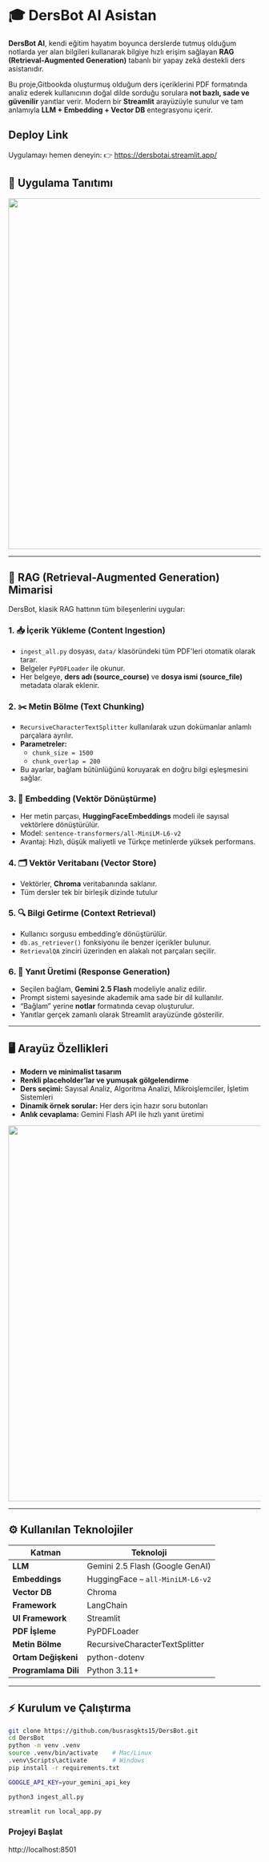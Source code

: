 # 🎓 DersBot AI Asistan

**DersBot AI**, kendi eğitim hayatım boyunca derslerde tutmuş olduğum notlarda yer alan bilgileri kullanarak bilgiye hızlı erişim sağlayan
**RAG (Retrieval-Augmented Generation)** tabanlı bir yapay zekâ destekli ders asistanıdır.

Bu proje,Gitbookda oluşturmuş olduğum ders içeriklerini PDF formatında analiz ederek
kullanıcının doğal dilde sorduğu sorulara **not bazlı, sade ve güvenilir** yanıtlar verir.
Modern bir **Streamlit** arayüzüyle sunulur ve tam anlamıyla **LLM + Embedding + Vector DB** entegrasyonu içerir.

## Deploy Link
Uygulamayı hemen deneyin:
👉 https://dersbotai.streamlit.app/

## 🎥 Uygulama Tanıtımı

<img src="assets/demo.gif" width="700">

---

## 🧠 RAG (Retrieval-Augmented Generation) Mimarisi

DersBot, klasik RAG hattının tüm bileşenlerini uygular:

### 1. 📥 İçerik Yükleme (Content Ingestion)
- `ingest_all.py` dosyası, `data/` klasöründeki tüm PDF’leri otomatik olarak tarar.
- Belgeler `PyPDFLoader` ile okunur.
- Her belgeye, **ders adı (source_course)** ve **dosya ismi (source_file)** metadata olarak eklenir.

### 2. ✂️ Metin Bölme (Text Chunking)
- `RecursiveCharacterTextSplitter` kullanılarak uzun dokümanlar anlamlı parçalara ayrılır.
- **Parametreler:**
  - `chunk_size = 1500`
  - `chunk_overlap = 200`
- Bu ayarlar, bağlam bütünlüğünü koruyarak en doğru bilgi eşleşmesini sağlar.

### 3. 🔡 Embedding (Vektör Dönüştürme)
- Her metin parçası, **HuggingFaceEmbeddings** modeli ile sayısal vektörlere dönüştürülür.
- Model: `sentence-transformers/all-MiniLM-L6-v2`
- Avantaj: Hızlı, düşük maliyetli ve Türkçe metinlerde yüksek performans.

### 4. 🗂️ Vektör Veritabanı (Vector Store)
- Vektörler, **Chroma** veritabanında saklanır.
- Tüm dersler tek bir birleşik dizinde tutulur


### 5. 🔍 Bilgi Getirme (Context Retrieval)
- Kullanıcı sorgusu embedding’e dönüştürülür.
- `db.as_retriever()` fonksiyonu ile benzer içerikler bulunur.
- `RetrievalQA` zinciri üzerinden en alakalı not parçaları seçilir.

### 6. 🧾 Yanıt Üretimi (Response Generation)
- Seçilen bağlam, **Gemini 2.5 Flash** modeliyle analiz edilir.
- Prompt sistemi sayesinde akademik ama sade bir dil kullanılır.
- “Bağlam” yerine **notlar** formatında cevap oluşturulur.
- Yanıtlar gerçek zamanlı olarak Streamlit arayüzünde gösterilir.

---

## 🖥️ Arayüz Özellikleri

- **Modern ve minimalist tasarım**
- **Renkli placeholder’lar ve yumuşak gölgelendirme**
- **Ders seçimi:** Sayısal Analiz, Algoritma Analizi, Mikroişlemciler, İşletim Sistemleri
- **Dinamik örnek sorular:** Her ders için hazır soru butonları
- **Anlık cevaplama:** Gemini Flash API ile hızlı yanıt üretimi

<img src="https://github.com/user-attachments/assets/03a81b9d-derbot-ui-preview.png" width="750">


---

## ⚙️ Kullanılan Teknolojiler

| Katman | Teknoloji |
|--------|------------|
| **LLM** | Gemini 2.5 Flash (Google GenAI) |
| **Embeddings** | HuggingFace – `all-MiniLM-L6-v2` |
| **Vector DB** | Chroma |
| **Framework** | LangChain |
| **UI Framework** | Streamlit |
| **PDF İşleme** | PyPDFLoader |
| **Metin Bölme** | RecursiveCharacterTextSplitter |
| **Ortam Değişkeni** | python-dotenv |
| **Programlama Dili** | Python 3.11+ |

---


## ⚡ Kurulum ve Çalıştırma

```bash
git clone https://github.com/busrasgkts15/DersBot.git
cd DersBot
python -m venv .venv
source .venv/bin/activate    # Mac/Linux
.venv\Scripts\activate       # Windows
pip install -r requirements.txt

GOOGLE_API_KEY=your_gemini_api_key

python3 ingest_all.py

streamlit run local_app.py

````
### Projeyi Başlat
http://localhost:8501

